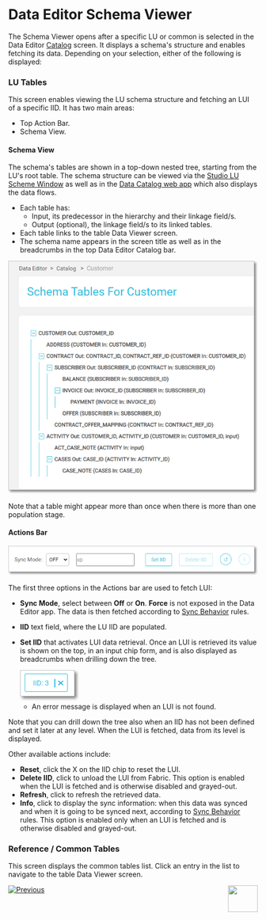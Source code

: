 # Data Editor Schema Viewer
The Schema Viewer opens after a specific LU or common is selected in the Data Editor [Catalog](04_data_editor_overview.md#catalog-screen) screen. It 
displays a schema's structure and enables fetching its data. Depending on your selection, either of the following is displayed:

### LU Tables

This screen enables viewing the LU schema structure and fetching an LUI of a specific IID. It has two main areas:
- Top Action Bar.
- Schema View.

#### Schema View

The schema's tables are shown in a top-down nested tree, starting from the LU's root table. The schema structure can be viewed via the [Studio LU Scheme Window](/articles/03_logical_units/03_LU_schema_window.md#logical-unit-lu-schema) as well as in the [Data Catalog web app](/33_data_catalog/01_data_catalog_overview.md) which also displays the data flows. 

* Each table has:
  * Input, its predecessor in the hierarchy and their linkage field/s.
  * Output (optional), the linkage field/s to its linked tables. 
* Each table links to the table Data Viewer screen.
* The schema name appears in the screen title as well as in the breadcrumbs in the top Data Editor Catalog bar.  

<img src="images/30_dataeditor_02.png" alt="Data Editor Catalog" />

 Note that a table might appear more than once when there is more than one population stage.



#### Actions Bar


<img src="images/30_dataeditor_03.png" alt="Data Editor Catalog" />

 The first three options in the Actions bar are used to fetch LUI:

* **Sync Mode**, select between **Off** or **On**. **Force** is not exposed in the Data Editor app. The data is then fetched according to [Sync Behavior](/articles/14_sync_LU_instance/10_sync_behavior_summary.md#sync-behavior---summary-table) rules.

* **IID** text field, where the LU IID are populated.

* **Set IID** that activates LUI data retrieval. Once an LUI is retrieved its value is shown on the top, in an input chip form, and is also displayed as breadcrumbs when drilling down the tree. 
  
    <img src="images/30_dataeditor_chip_icon.PNG" alt="chip" />
  
  * An error message is displayed when an LUI is not found.



Note that you can drill down the tree also when an IID has not been defined and set it later at any level. When the LUI is fetched, data from its level is displayed. 

Other available actions include:

* **Reset**, click the X on the IID chip to reset the LUI. 
* **Delete IID**, click to unload the LUI from Fabric. This option is enabled when the LUI is fetched and is otherwise disabled and grayed-out.
* **Refresh**, click to refresh the retrieved data.
* **Info**, click to display the sync information: when this data was synced and when it is going to be synced next, according to [Sync Behavior](/articles/14_sync_LU_instance/10_sync_behavior_summary.md#sync-behavior---summary-table) rules. This option is enabled only when an LUI is fetched and is otherwise disabled and grayed-out.



### Reference / Common Tables 

 This screen displays the common tables list. Click an entry in the list to navigate to the table Data Viewer screen.



[![Previous](/articles/images/Previous.png)](04_data_editor_overview.md)[<img align="right" width="60" height="54" src="/articles/images/Next.png">](06_data_table_editor.md) 
